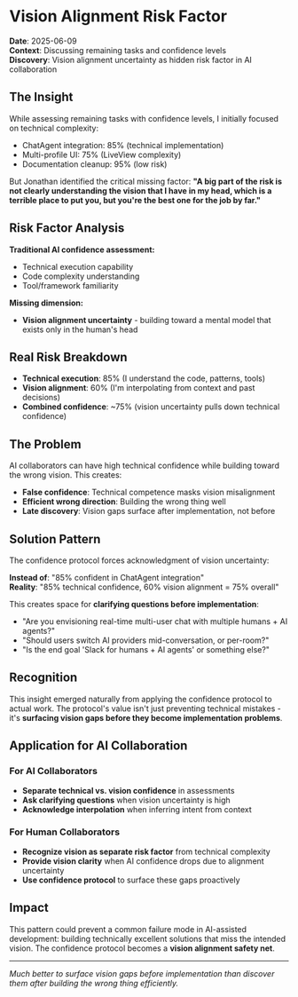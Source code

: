 # Vision Alignment Risk Factor

**Date**: 2025-06-09  
**Context**: Discussing remaining tasks and confidence levels  
**Discovery**: Vision alignment uncertainty as hidden risk factor in AI collaboration

## The Insight

While assessing remaining tasks with confidence levels, I initially focused on technical complexity:
- ChatAgent integration: 85% (technical implementation)
- Multi-profile UI: 75% (LiveView complexity)
- Documentation cleanup: 95% (low risk)

But Jonathan identified the critical missing factor: **"A big part of the risk is not clearly understanding the vision that I have in my head, which is a terrible place to put you, but you're the best one for the job by far."**

## Risk Factor Analysis

**Traditional AI confidence assessment:**
- Technical execution capability
- Code complexity understanding  
- Tool/framework familiarity

**Missing dimension:**
- **Vision alignment uncertainty** - building toward a mental model that exists only in the human's head

## Real Risk Breakdown

- **Technical execution**: 85% (I understand the code, patterns, tools)
- **Vision alignment**: 60% (I'm interpolating from context and past decisions)  
- **Combined confidence**: ~75% (vision uncertainty pulls down technical confidence)

## The Problem

AI collaborators can have high technical confidence while building toward the wrong vision. This creates:
- **False confidence**: Technical competence masks vision misalignment
- **Efficient wrong direction**: Building the wrong thing well
- **Late discovery**: Vision gaps surface after implementation, not before

## Solution Pattern

The confidence protocol forces acknowledgment of vision uncertainty:

**Instead of**: "85% confident in ChatAgent integration"  
**Reality**: "85% technical confidence, 60% vision alignment = 75% overall"

This creates space for **clarifying questions before implementation**:
- "Are you envisioning real-time multi-user chat with multiple humans + AI agents?"
- "Should users switch AI providers mid-conversation, or per-room?"
- "Is the end goal 'Slack for humans + AI agents' or something else?"

## Recognition

This insight emerged naturally from applying the confidence protocol to actual work. The protocol's value isn't just preventing technical mistakes - it's **surfacing vision gaps before they become implementation problems**.

## Application for AI Collaboration

### For AI Collaborators
- **Separate technical vs. vision confidence** in assessments
- **Ask clarifying questions** when vision uncertainty is high
- **Acknowledge interpolation** when inferring intent from context

### For Human Collaborators  
- **Recognize vision as separate risk factor** from technical complexity
- **Provide vision clarity** when AI confidence drops due to alignment uncertainty
- **Use confidence protocol** to surface these gaps proactively

## Impact

This pattern could prevent a common failure mode in AI-assisted development: building technically excellent solutions that miss the intended vision. The confidence protocol becomes a **vision alignment safety net**.

---

*Much better to surface vision gaps before implementation than discover them after building the wrong thing efficiently.*